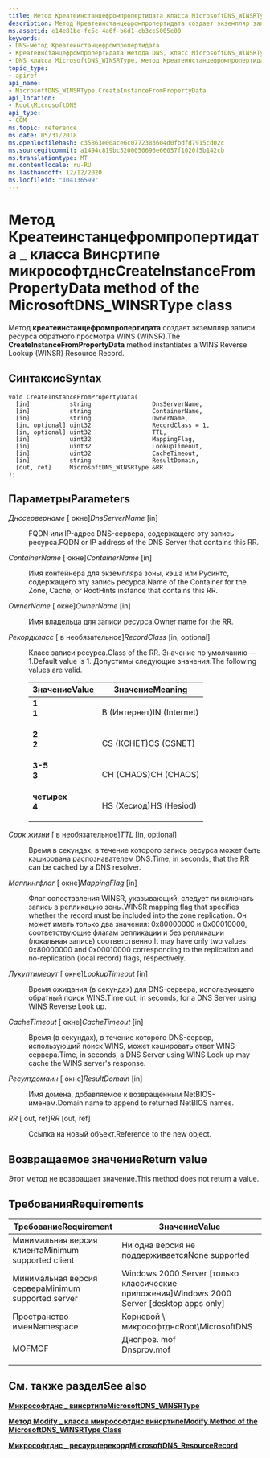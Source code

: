 ```yaml
---
title: Метод Креатеинстанцефромпропертидата класса MicrosoftDNS_WINSRType
description: Метод Креатеинстанцефромпропертидата создает экземпляр записи ресурса обратного просмотра WINS (WINSR).
ms.assetid: e14e81be-fc5c-4a6f-b6d1-cb3ce5005e00
keywords:
- DNS-метод Креатеинстанцефромпропертидата
- Креатеинстанцефромпропертидата метода DNS, класс MicrosoftDNS_WINSRType
- DNS класса MicrosoftDNS_WINSRType, метод Креатеинстанцефромпропертидата
topic_type:
- apiref
api_name:
- MicrosoftDNS_WINSRType.CreateInstanceFromPropertyData
api_location:
- Root\MicrosoftDNS
api_type:
- COM
ms.topic: reference
ms.date: 05/31/2018
ms.openlocfilehash: c35863e00ace6c0772383604d0fbdfd7915cd02c
ms.sourcegitcommit: a1494c819bc5200050696e66057f1020f5b142cb
ms.translationtype: MT
ms.contentlocale: ru-RU
ms.lasthandoff: 12/12/2020
ms.locfileid: "104136599"
---
```

# <a name="createinstancefrompropertydata-method-of-the-microsoftdns_winsrtype-class"></a><span data-ttu-id="dd2e5-106">Метод Креатеинстанцефромпропертидата \_ класса Винсртипе микрософтднс</span><span class="sxs-lookup"><span data-stu-id="dd2e5-106">CreateInstanceFromPropertyData method of the MicrosoftDNS\_WINSRType class</span></span>

<span data-ttu-id="dd2e5-107">Метод **креатеинстанцефромпропертидата** создает экземпляр записи ресурса обратного просмотра WINS (WINSR).</span><span class="sxs-lookup"><span data-stu-id="dd2e5-107">The **CreateInstanceFromPropertyData** method instantiates a WINS Reverse Lookup (WINSR) Resource Record.</span></span>

## <a name="syntax"></a><span data-ttu-id="dd2e5-108">Синтаксис</span><span class="sxs-lookup"><span data-stu-id="dd2e5-108">Syntax</span></span>


```mof
void CreateInstanceFromPropertyData(
  [in]           string                 DnsServerName,
  [in]           string                 ContainerName,
  [in]           string                 OwnerName,
  [in, optional] uint32                 RecordClass = 1,
  [in, optional] uint32                 TTL,
  [in]           uint32                 MappingFlag,
  [in]           uint32                 LookupTimeout,
  [in]           uint32                 CacheTimeout,
  [in]           string                 ResultDomain,
  [out, ref]     MicrosoftDNS_WINSRType &RR
);
```



## <a name="parameters"></a><span data-ttu-id="dd2e5-109">Параметры</span><span class="sxs-lookup"><span data-stu-id="dd2e5-109">Parameters</span></span>

<dl> <dt>

<span data-ttu-id="dd2e5-110">*Днссервернаме* \[ окне\]</span><span class="sxs-lookup"><span data-stu-id="dd2e5-110">*DnsServerName* \[in\]</span></span>
</dt> <dd>

<span data-ttu-id="dd2e5-111">FQDN или IP-адрес DNS-сервера, содержащего эту запись ресурса.</span><span class="sxs-lookup"><span data-stu-id="dd2e5-111">FQDN or IP address of the DNS Server that contains this RR.</span></span>

</dd> <dt>

<span data-ttu-id="dd2e5-112">*ContainerName* \[ окне\]</span><span class="sxs-lookup"><span data-stu-id="dd2e5-112">*ContainerName* \[in\]</span></span>
</dt> <dd>

<span data-ttu-id="dd2e5-113">Имя контейнера для экземпляра зоны, кэша или Русинтс, содержащего эту запись ресурса.</span><span class="sxs-lookup"><span data-stu-id="dd2e5-113">Name of the Container for the Zone, Cache, or RootHints instance that contains this RR.</span></span>

</dd> <dt>

<span data-ttu-id="dd2e5-114">*OwnerName* \[ окне\]</span><span class="sxs-lookup"><span data-stu-id="dd2e5-114">*OwnerName* \[in\]</span></span>
</dt> <dd>

<span data-ttu-id="dd2e5-115">Имя владельца для записи ресурса.</span><span class="sxs-lookup"><span data-stu-id="dd2e5-115">Owner name for the RR.</span></span>

</dd> <dt>

<span data-ttu-id="dd2e5-116">*Рекордкласс* \[ в необязательное\]</span><span class="sxs-lookup"><span data-stu-id="dd2e5-116">*RecordClass* \[in, optional\]</span></span>
</dt> <dd>

<span data-ttu-id="dd2e5-117">Класс записи ресурса.</span><span class="sxs-lookup"><span data-stu-id="dd2e5-117">Class of the RR.</span></span> <span data-ttu-id="dd2e5-118">Значение по умолчанию — 1.</span><span class="sxs-lookup"><span data-stu-id="dd2e5-118">Default value is 1.</span></span> <span data-ttu-id="dd2e5-119">Допустимы следующие значения.</span><span class="sxs-lookup"><span data-stu-id="dd2e5-119">The following values are valid.</span></span>



| <span data-ttu-id="dd2e5-120">Значение</span><span class="sxs-lookup"><span data-stu-id="dd2e5-120">Value</span></span>                                                                                                | <span data-ttu-id="dd2e5-121">Значение</span><span class="sxs-lookup"><span data-stu-id="dd2e5-121">Meaning</span></span>                  |
|------------------------------------------------------------------------------------------------------|--------------------------|
| <span id="1"></span><dl> <span data-ttu-id="dd2e5-122"><dt>**1**</dt></span><span class="sxs-lookup"><span data-stu-id="dd2e5-122"><dt>**1**</dt></span></span> </dl> | <span data-ttu-id="dd2e5-123">В (Интернет)</span><span class="sxs-lookup"><span data-stu-id="dd2e5-123">IN (Internet)</span></span><br/> |
| <span id="2"></span><dl> <span data-ttu-id="dd2e5-124"><dt>**2**</dt></span><span class="sxs-lookup"><span data-stu-id="dd2e5-124"><dt>**2**</dt></span></span> </dl> | <span data-ttu-id="dd2e5-125">CS (КСНЕТ)</span><span class="sxs-lookup"><span data-stu-id="dd2e5-125">CS (CSNET)</span></span><br/>    |
| <span id="3"></span><dl> <span data-ttu-id="dd2e5-126"><dt>**3-5**</dt></span><span class="sxs-lookup"><span data-stu-id="dd2e5-126"><dt>**3**</dt></span></span> </dl> | <span data-ttu-id="dd2e5-127">CH (CHAOS)</span><span class="sxs-lookup"><span data-stu-id="dd2e5-127">CH (CHAOS)</span></span><br/>    |
| <span id="4"></span><dl> <span data-ttu-id="dd2e5-128"><dt>**четырех**</dt></span><span class="sxs-lookup"><span data-stu-id="dd2e5-128"><dt>**4**</dt></span></span> </dl> | <span data-ttu-id="dd2e5-129">HS (Хесиод)</span><span class="sxs-lookup"><span data-stu-id="dd2e5-129">HS (Hesiod)</span></span><br/>   |



 

</dd> <dt>

<span data-ttu-id="dd2e5-130">*Срок жизни* \[ в необязательное\]</span><span class="sxs-lookup"><span data-stu-id="dd2e5-130">*TTL* \[in, optional\]</span></span>
</dt> <dd>

<span data-ttu-id="dd2e5-131">Время в секундах, в течение которого запись ресурса может быть кэширована распознавателем DNS.</span><span class="sxs-lookup"><span data-stu-id="dd2e5-131">Time, in seconds, that the RR can be cached by a DNS resolver.</span></span>

</dd> <dt>

<span data-ttu-id="dd2e5-132">*Маппингфлаг* \[ окне\]</span><span class="sxs-lookup"><span data-stu-id="dd2e5-132">*MappingFlag* \[in\]</span></span>
</dt> <dd>

<span data-ttu-id="dd2e5-133">Флаг сопоставления WINSR, указывающий, следует ли включать запись в репликацию зоны.</span><span class="sxs-lookup"><span data-stu-id="dd2e5-133">WINSR mapping flag that specifies whether the record must be included into the zone replication.</span></span> <span data-ttu-id="dd2e5-134">Он может иметь только два значения: 0x80000000 и 0x00010000, соответствующие флагам репликации и без репликации (локальная запись) соответственно.</span><span class="sxs-lookup"><span data-stu-id="dd2e5-134">It may have only two values: 0x80000000 and 0x00010000 corresponding to the replication and no-replication (local record) flags, respectively.</span></span>

</dd> <dt>

<span data-ttu-id="dd2e5-135">*Лукуптимеаут* \[ окне\]</span><span class="sxs-lookup"><span data-stu-id="dd2e5-135">*LookupTimeout* \[in\]</span></span>
</dt> <dd>

<span data-ttu-id="dd2e5-136">Время ожидания (в секундах) для DNS-сервера, использующего обратный поиск WINS.</span><span class="sxs-lookup"><span data-stu-id="dd2e5-136">Time out, in seconds, for a DNS Server using WINS Reverse Look up.</span></span>

</dd> <dt>

<span data-ttu-id="dd2e5-137">*CacheTimeout* \[ окне\]</span><span class="sxs-lookup"><span data-stu-id="dd2e5-137">*CacheTimeout* \[in\]</span></span>
</dt> <dd>

<span data-ttu-id="dd2e5-138">Время (в секундах), в течение которого DNS-сервер, использующий поиск WINS, может кэшировать ответ WINS-сервера.</span><span class="sxs-lookup"><span data-stu-id="dd2e5-138">Time, in seconds, a DNS Server using WINS Look up may cache the WINS server's response.</span></span>

</dd> <dt>

<span data-ttu-id="dd2e5-139">*Ресултдомаин* \[ окне\]</span><span class="sxs-lookup"><span data-stu-id="dd2e5-139">*ResultDomain* \[in\]</span></span>
</dt> <dd>

<span data-ttu-id="dd2e5-140">Имя домена, добавляемое к возвращенным NetBIOS-именам.</span><span class="sxs-lookup"><span data-stu-id="dd2e5-140">Domain name to append to returned NetBIOS names.</span></span>

</dd> <dt>

<span data-ttu-id="dd2e5-141">*RR* \[ out, ref\]</span><span class="sxs-lookup"><span data-stu-id="dd2e5-141">*RR* \[out, ref\]</span></span>
</dt> <dd>

<span data-ttu-id="dd2e5-142">Ссылка на новый объект.</span><span class="sxs-lookup"><span data-stu-id="dd2e5-142">Reference to the new object.</span></span>

</dd> </dl>

## <a name="return-value"></a><span data-ttu-id="dd2e5-143">Возвращаемое значение</span><span class="sxs-lookup"><span data-stu-id="dd2e5-143">Return value</span></span>

<span data-ttu-id="dd2e5-144">Этот метод не возвращает значение.</span><span class="sxs-lookup"><span data-stu-id="dd2e5-144">This method does not return a value.</span></span>

## <a name="requirements"></a><span data-ttu-id="dd2e5-145">Требования</span><span class="sxs-lookup"><span data-stu-id="dd2e5-145">Requirements</span></span>



| <span data-ttu-id="dd2e5-146">Требование</span><span class="sxs-lookup"><span data-stu-id="dd2e5-146">Requirement</span></span> | <span data-ttu-id="dd2e5-147">Значение</span><span class="sxs-lookup"><span data-stu-id="dd2e5-147">Value</span></span> |
|-------------------------------------|----------------------------------------------------------------------------------------|
| <span data-ttu-id="dd2e5-148">Минимальная версия клиента</span><span class="sxs-lookup"><span data-stu-id="dd2e5-148">Minimum supported client</span></span><br/> | <span data-ttu-id="dd2e5-149">Ни одна версия не поддерживается</span><span class="sxs-lookup"><span data-stu-id="dd2e5-149">None supported</span></span><br/>                                                              |
| <span data-ttu-id="dd2e5-150">Минимальная версия сервера</span><span class="sxs-lookup"><span data-stu-id="dd2e5-150">Minimum supported server</span></span><br/> | <span data-ttu-id="dd2e5-151">Windows 2000 Server \[только классические приложения\]</span><span class="sxs-lookup"><span data-stu-id="dd2e5-151">Windows 2000 Server \[desktop apps only\]</span></span><br/>                                   |
| <span data-ttu-id="dd2e5-152">Пространство имен</span><span class="sxs-lookup"><span data-stu-id="dd2e5-152">Namespace</span></span><br/>                | <span data-ttu-id="dd2e5-153">Корневой \\ микрософтднс</span><span class="sxs-lookup"><span data-stu-id="dd2e5-153">Root\\MicrosoftDNS</span></span><br/>                                                          |
| <span data-ttu-id="dd2e5-154">MOF</span><span class="sxs-lookup"><span data-stu-id="dd2e5-154">MOF</span></span><br/>                      | <dl> <span data-ttu-id="dd2e5-155"><dt>Днспров. mof</dt></span><span class="sxs-lookup"><span data-stu-id="dd2e5-155"><dt>Dnsprov.mof</dt></span></span> </dl> |



## <a name="see-also"></a><span data-ttu-id="dd2e5-156">См. также раздел</span><span class="sxs-lookup"><span data-stu-id="dd2e5-156">See also</span></span>

<dl> <dt>

[<span data-ttu-id="dd2e5-157">**Микрософтднс \_ винсртипе**</span><span class="sxs-lookup"><span data-stu-id="dd2e5-157">**MicrosoftDNS\_WINSRType**</span></span>](microsoftdns-winsrtype.md)
</dt> <dt>

[<span data-ttu-id="dd2e5-158">**Метод Modify \_ класса микрософтднс винсртипе**</span><span class="sxs-lookup"><span data-stu-id="dd2e5-158">**Modify Method of the MicrosoftDNS\_WINSRType Class**</span></span>](microsoftdns-winsrtype-modify.md)
</dt> <dt>

[<span data-ttu-id="dd2e5-159">**Микрософтднс \_ ресаурцерекорд**</span><span class="sxs-lookup"><span data-stu-id="dd2e5-159">**MicrosoftDNS\_ResourceRecord**</span></span>](microsoftdns-resourcerecord.md)
</dt> </dl>

 

 





